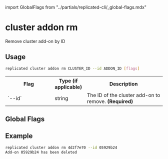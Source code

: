 import GlobalFlags from "../partials/replicated-cli/_global-flags.mdx"

# cluster addon rm

Remove cluster add-on by ID

## Usage

```bash
replicated cluster addon rm CLUSTER_ID --id ADDON_ID [flags]
```

<table>
  <tr>
    <th width="30%">Flag</th>
    <th width="20%">Type (if applicable)</th>
    <th width="50%">Description</th>
  </tr>
  <tr>
    <td>`--id`</td>
    <td>string</td>
    <td>The ID of the cluster add-on to remove. <strong>(Required)</strong></td>
  </tr>
</table>

## Global Flags

<GlobalFlags/>

## Example

```bash
replicated cluster addon rm 4d2f7e70 --id 05929b24
Add-on 05929b24 has been deleted
```
